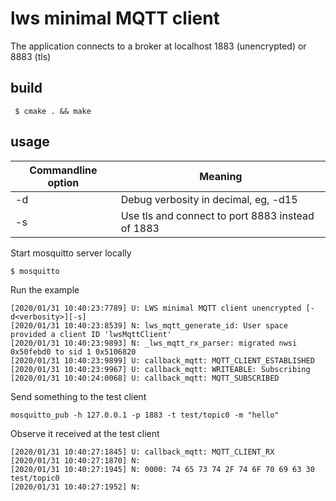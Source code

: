 # lws minimal MQTT client

The application connects to a broker at localhost 1883 (unencrypted) or
8883 (tls)

## build

```
 $ cmake . && make
```

## usage

Commandline option|Meaning
---|---
-d <loglevel>|Debug verbosity in decimal, eg, -d15
-s| Use tls and connect to port 8883 instead of 1883

Start mosquitto server locally

```
$ mosquitto
```

Run the example

```
[2020/01/31 10:40:23:7789] U: LWS minimal MQTT client unencrypted [-d<verbosity>][-s]
[2020/01/31 10:40:23:8539] N: lws_mqtt_generate_id: User space provided a client ID 'lwsMqttClient'
[2020/01/31 10:40:23:9893] N: _lws_mqtt_rx_parser: migrated nwsi 0x50febd0 to sid 1 0x5106820
[2020/01/31 10:40:23:9899] U: callback_mqtt: MQTT_CLIENT_ESTABLISHED
[2020/01/31 10:40:23:9967] U: callback_mqtt: WRITEABLE: Subscribing
[2020/01/31 10:40:24:0068] U: callback_mqtt: MQTT_SUBSCRIBED
```

Send something to the test client


```
mosquitto_pub -h 127.0.0.1 -p 1883 -t test/topic0 -m "hello"
```

Observe it received at the test client

```
[2020/01/31 10:40:27:1845] U: callback_mqtt: MQTT_CLIENT_RX
[2020/01/31 10:40:27:1870] N: 
[2020/01/31 10:40:27:1945] N: 0000: 74 65 73 74 2F 74 6F 70 69 63 30                   test/topic0     
[2020/01/31 10:40:27:1952] N: 

```
